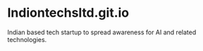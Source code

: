 # Indiontechsltd.git.io
Indian based tech startup to spread awareness for AI and related technologies.

